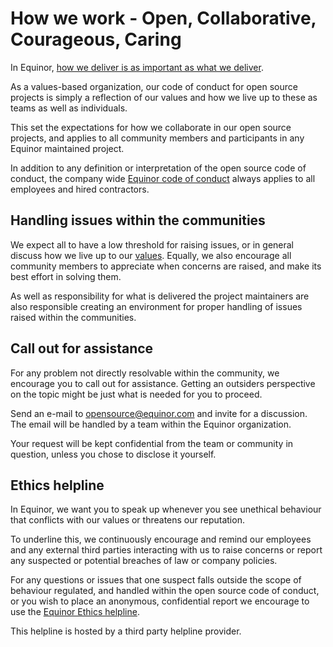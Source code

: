 # How we work - Open, Collaborative, Courageous, Caring

In Equinor, [how we deliver is as important as what we
deliver](https://www.equinor.com/en/careers/our-culture.html).

As a values-based organization, our code of conduct for open source projects is
simply a reflection of our values and how we live up to these as teams as well
as individuals.

This set the expectations for how we collaborate in our open source projects,
and applies to all community members and participants in any Equinor maintained
project.

In addition to any definition or interpretation of the open source code of
conduct, the company wide [Equinor code of conduct](https://www.equinor.com/content/dam/statoil/documents/ethics/equinor-code-of-conduct.pdf)
always applies to all employees and hired contractors.

## Handling issues within the communities

We expect all to have a low threshold for raising issues, or in general discuss
how we live up to our
[values](https://www.equinor.com/en/about-us.html#our-values). Equally, we also
encourage all community members to appreciate when concerns are raised, and make
its best effort in solving them.

As well as responsibility for what is delivered the project maintainers are also
responsible creating an environment for proper handling of issues raised within
the communities.

## Call out for assistance

For any problem not directly resolvable within the community, we encourage you
to call out for assistance. Getting an outsiders perspective on the topic might
be just what is needed for you to proceed.

Send an e-mail to [opensource@equinor.com](mailto:opensource@equinor.com) and
invite for a discussion. The email will be handled by a team within the Equinor organization.

Your request will be kept confidential from the team or community in question,
unless you chose to disclose it yourself.

## Ethics helpline

In Equinor, we want you to speak up whenever you see unethical behaviour that
conflicts with our values or threatens our reputation.

To underline this, we continuously encourage and remind our employees and any
external third parties interacting with us to raise concerns or report any
suspected or potential breaches of law or company policies.

For any questions or issues that one suspect falls outside the scope of
behaviour regulated, and handled within the open source code of conduct, or you
wish to place an anonymous, confidential report we encourage to use the
[Equinor Ethics helpline](https://secure.ethicspoint.eu/domain/media/en/gui/102166/index.html).

This helpline is hosted by a third party helpline provider.
